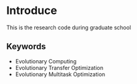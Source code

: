 # Introduce

This is the research code during graduate school

## Keywords
- Evolutionary Computing
- Evolutionary Transfer Optimization
- Evolutionary Multitask Optimization